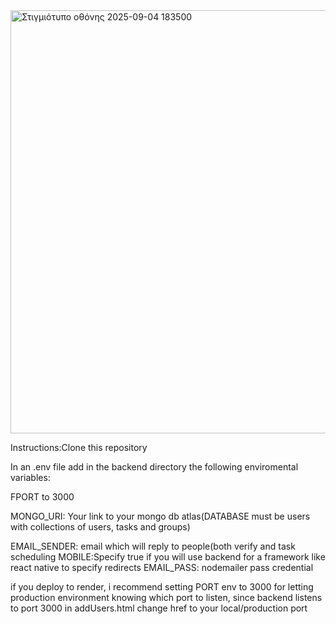 
<img width="1917" height="677" alt="Στιγμιότυπο οθόνης 2025-09-04 183500" src="https://github.com/user-attachments/assets/c17f64a6-a8b3-4939-99c7-c252041f9a9c" />

Instructions:Clone this repository

In an .env file add in the backend directory the following enviromental variables:

FPORT to 3000

MONGO_URI: Your link to your mongo db atlas(DATABASE must be users with collections of users, tasks and groups)

EMAIL_SENDER: email which will reply to people(both verify and task scheduling
MOBILE:Specify true if you will use backend for a framework like react native to specify redirects
EMAIL_PASS: nodemailer pass credential

if you deploy to render, i recommend setting PORT env to 3000 for letting production environment knowing which port to listen, since backend listens to port 3000
in addUsers.html change href to your local/production port
